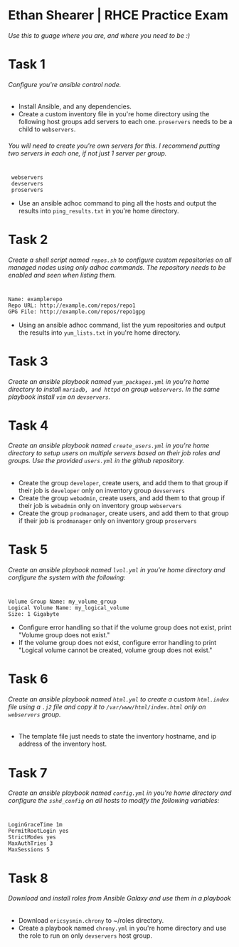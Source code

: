 <!--
 Copyright (c) 2023 Ethan Shearer
 
 This software is released under the MIT License.
 https://opensource.org/licenses/MIT
-->


# Ethan Shearer | RHCE Practice Exam
###### _Use this to guage where you are, and where you need to be :)_

# Task 1
###### Configure you're ansible control node.
- Install Ansible, and any dependencies.
- Create a custom inventory file in you're home directory using the following host groups add servers to each one. `proservers` needs to be a child to `webservers`.
###### You will need to create you're own servers for this. I recommend putting two servers in each one, if not just 1 server per group.
#
```
 webservers
 devservers
 proservers
 ```
 - Use an ansible adhoc command to ping all the hosts and output the results into `ping_results.txt` in you're home directory.

# Task 2
###### Create a shell script named `repos.sh` to configure custom repositories on all managed nodes using only adhoc commands. The repository needs to be enabled and seen when listing them.
#
```
Name: examplerepo
Repo URL: http://example.com/repos/repo1
GPG File: http://example.com/repos/repo1gpg
```
- Using an ansible adhoc command, list the yum repositories and output the results into `yum_lists.txt` in you're home directory.

# Task 3
###### Create an ansible playbook named `yum_packages.yml` in you're home directory to install `mariadb, and httpd` on group `webservers`. In the same playbook install `vim` on `devservers`.

# Task 4
###### Create an ansible playbook named `create_users.yml` in you're home directory to setup users on multiple servers based on their job roles and groups. Use the provided `users.yml` in the github repository.
- Create the group `developer`, create users, and add them to that group if their job is `developer` only on inventory group `devservers`
- Create the group `webadmin`, create users, and add them to that group if their job is `webadmin` only on inventory group `webservers`
- Create the group `prodmanager`, create users, and add them to that group if their job is `prodmanager` only on inventory group `proservers`

# Task 5
###### Create an ansible playbook named `lvol.yml` in you're home directory and configure the system with the following:
#
```
Volume Group Name: my_volume_group
Logical Volume Name: my_logical_volume
Size: 1 Gigabyte
```
- Configure error handling so that if the volume group does not exist, print "Volume group does not exist."
- If the volume group does not exist, configure error handling to print "Logical volume cannot be created, volume group does not exist."

# Task 6
###### Create an ansible playbook named `html.yml` to create a custom `html.index` file using a `.j2` file and copy it to `/var/www/html/index.html` only on `webservers` group.
- The template file just needs to state the inventory hostname, and ip address of the inventory host.

# Task 7
###### Create an ansible playbook named `config.yml` in you're home directory and configure the `sshd_config` on all hosts to modify the following variables:
#
```
LoginGraceTime 1m
PermitRootLogin yes
StrictModes yes
MaxAuthTries 3
MaxSessions 5
```
# Task 8

###### Download and install roles from Ansible Galaxy and use them in a playbook

- Download `ericsysmin.chrony` to ~/roles directory.
- Create a playbook named `chrony.yml` in you're home directory and use the role to run on only `devservers` host group.

